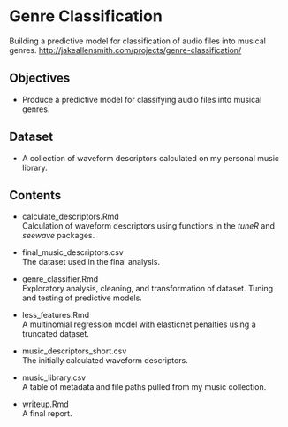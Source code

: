 # Genre Classification
Building a predictive model for classification of audio files into musical genres.
http://jakeallensmith.com/projects/genre-classification/

## Objectives
- Produce a predictive model for classifying audio files into musical genres.

## Dataset
- A collection of waveform descriptors calculated on my personal music library.

## Contents
- calculate_descriptors.Rmd  
Calculation of waveform descriptors using functions in the *tuneR* and *seewave* packages.

- final_music_descriptors.csv  
The dataset used in the final analysis.

- genre_classifier.Rmd  
Exploratory analysis, cleaning, and transformation of dataset. Tuning and testing of predictive models.

- less_features.Rmd  
A multinomial regression model with elasticnet penalties using a truncated dataset.

- music_descriptors_short.csv  
The initially calculated waveform descriptors.

- music_library.csv  
A table of metadata and file paths pulled from my music collection.

- writeup.Rmd  
A final report.
